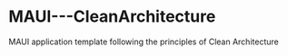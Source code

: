 # MAUI---CleanArchitecture
MAUI application template following the principles of Clean Architecture
